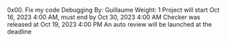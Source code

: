 0x00. Fix my code
Debugging
 By: Guillaume
 Weight: 1
 Project will start Oct 16, 2023 4:00 AM, must end by Oct 30, 2023 4:00 AM
 Checker was released at Oct 19, 2023 4:00 PM
 An auto review will be launched at the deadline
